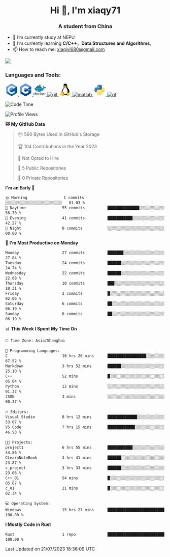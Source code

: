 <h1 align="center">Hi 👋, I'm xiaqy71</h1>
<h3 align="center">A student from China</h3>

- 🔭 I’m currently study at NEPU
- 🌱 I’m currently learning **C/C++**，**Data Structures and Algorithms**，
- 📫 How to reach me: xiaqiyi680@gmail.com

![](https://github-readme-stats.vercel.app/api?username=xiaqy71)

<h3 align="left">Languages and Tools:</h3>
<p align="left"> <a href="https://www.cprogramming.com/" target="_blank" rel="noreferrer"> <img src="https://raw.githubusercontent.com/devicons/devicon/master/icons/c/c-original.svg" alt="c" width="40" height="40"/> </a> <a href="https://www.w3schools.com/cpp/" target="_blank" rel="noreferrer"> <img src="https://raw.githubusercontent.com/devicons/devicon/master/icons/cplusplus/cplusplus-original.svg" alt="cplusplus" width="40" height="40"/> </a> <a href="https://www.docker.com/" target="_blank" rel="noreferrer"> <img src="https://raw.githubusercontent.com/devicons/devicon/master/icons/docker/docker-original-wordmark.svg" alt="docker" width="40" height="40"/> </a> <a href="https://git-scm.com/" target="_blank" rel="noreferrer"> <img src="https://www.vectorlogo.zone/logos/git-scm/git-scm-icon.svg" alt="git" width="40" height="40"/> </a> <a href="https://www.linux.org/" target="_blank" rel="noreferrer"> <img src="https://raw.githubusercontent.com/devicons/devicon/master/icons/linux/linux-original.svg" alt="linux" width="40" height="40"/> </a> <a href="https://www.mathworks.com/" target="_blank" rel="noreferrer"> <img src="https://upload.wikimedia.org/wikipedia/commons/2/21/Matlab_Logo.png" alt="matlab" width="40" height="40"/> </a> <a href="https://www.python.org" target="_blank" rel="noreferrer"> <img src="https://raw.githubusercontent.com/devicons/devicon/master/icons/python/python-original.svg" alt="python" width="40" height="40"/> </a> <a href="https://www.qt.io/" target="_blank" rel="noreferrer"> <img src="https://upload.wikimedia.org/wikipedia/commons/0/0b/Qt_logo_2016.svg" alt="qt" width="40" height="40"/> </a> </p>

<!--START_SECTION:waka-->
![Code Time](http://img.shields.io/badge/Code%20Time-81%20hrs%2055%20mins-blue)

![Profile Views](http://img.shields.io/badge/Profile%20Views-262-blue)

**🐱 My GitHub Data** 

> 📦 560 Bytes Used in GitHub's Storage 
 > 
> 🏆 104 Contributions in the Year 2023
 > 
> 🚫 Not Opted to Hire
 > 
> 📜 5 Public Repositories 
 > 
> 🔑 0 Private Repositories 
 > 
**I'm an Early 🐤** 

```text
🌞 Morning                1 commits           ░░░░░░░░░░░░░░░░░░░░░░░░░   01.03 % 
🌆 Daytime                55 commits          ██████████████░░░░░░░░░░░   56.70 % 
🌃 Evening                41 commits          ███████████░░░░░░░░░░░░░░   42.27 % 
🌙 Night                  0 commits           ░░░░░░░░░░░░░░░░░░░░░░░░░   00.00 % 
```
📅 **I'm Most Productive on Monday** 

```text
Monday                   27 commits          ███████░░░░░░░░░░░░░░░░░░   27.84 % 
Tuesday                  24 commits          ██████░░░░░░░░░░░░░░░░░░░   24.74 % 
Wednesday                22 commits          ██████░░░░░░░░░░░░░░░░░░░   22.68 % 
Thursday                 10 commits          ███░░░░░░░░░░░░░░░░░░░░░░   10.31 % 
Friday                   2 commits           █░░░░░░░░░░░░░░░░░░░░░░░░   02.06 % 
Saturday                 6 commits           ██░░░░░░░░░░░░░░░░░░░░░░░   06.19 % 
Sunday                   6 commits           ██░░░░░░░░░░░░░░░░░░░░░░░   06.19 % 
```


📊 **This Week I Spent My Time On** 

```text
🕑︎ Time Zone: Asia/Shanghai

💬 Programming Languages: 
C                        10 hrs 26 mins      █████████████████░░░░░░░░   67.52 % 
Markdown                 3 hrs 52 mins       ██████░░░░░░░░░░░░░░░░░░░   25.10 % 
C++                      52 mins             █░░░░░░░░░░░░░░░░░░░░░░░░   05.64 % 
Python                   12 mins             ░░░░░░░░░░░░░░░░░░░░░░░░░   01.32 % 
JSON                     3 mins              ░░░░░░░░░░░░░░░░░░░░░░░░░   00.37 % 

🔥 Editors: 
Visual Studio            8 hrs 12 mins       █████████████░░░░░░░░░░░░   53.07 % 
VS Code                  7 hrs 15 mins       ████████████░░░░░░░░░░░░░   46.93 % 

🐱‍💻 Projects: 
project1                 6 hrs 55 mins       ███████████░░░░░░░░░░░░░░   44.86 % 
CLearnNoteBook           3 hrs 41 mins       ██████░░░░░░░░░░░░░░░░░░░   23.87 % 
c_project                3 hrs 33 mins       ██████░░░░░░░░░░░░░░░░░░░   23.06 % 
C++_01                   54 mins             █░░░░░░░░░░░░░░░░░░░░░░░░   05.87 % 
c_01                     21 mins             █░░░░░░░░░░░░░░░░░░░░░░░░   02.34 % 

💻 Operating System: 
Windows                  15 hrs 27 mins      █████████████████████████   100.00 % 
```

**I Mostly Code in Rust** 

```text
Rust                     1 repo              █████████████████████████   100.00 % 
```




 Last Updated on 21/07/2023 18:36:09 UTC
<!--END_SECTION:waka-->




